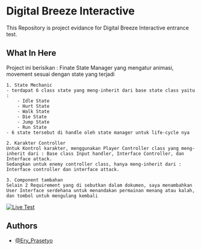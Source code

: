 
# Digital Breeze Interactive

This Repository is project evidance for Digital Breeze Interactive entrance test.

## What In Here
Project ini berisikan :
Finate State Manager yang mengatur animasi, movement sesuai dengan state yang terjadi
    
    1. State Mechanic
    - terdapat 6 class state yang meng-inherit dari base state class yaitu : 
        - Idle State
        - Hurt State
        - Walk State
        - Die State
        - Jump State
        - Run State 
    - 6 state tersebut di handle oleh state manager untuk life-cycle nya

    2. Karakter Controller
    Untuk Kontrol karakter, menggunakan Player Controller class yang meng-inherit dari : Base class Input handler, Interface Controller, dan Interface attack.
    Sedangkan untuk enemy controller class, hanya meng-inherit dari : Interface controller dan interface attack.

    3. Component tambahan
    Selain 2 Requirement yang di sebutkan dalam dokumen, saya menambahkan User Interface serdehana untuk menandakan permainan menang atau kalah, dan tombol untuk mengulang kembali


[![Live Test](https://img.shields.io/badge/Live_Test-0A66C2?style=for-the-badge&logo=linkedin&logoColor=white)](https://godzillacupu.github.io/Test_Digital_Breeze_Interactive/)

## Authors

- [@Ery_Prasetyo](https://www.github.com/GodzillaCupu)
